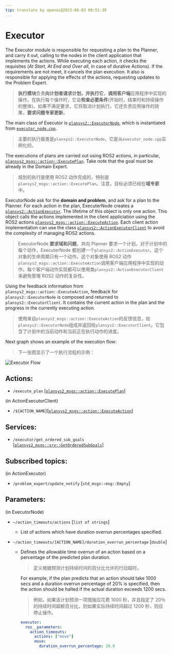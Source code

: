 ```yaml
---
tip: translate by openai@2023-06-03 00:51:39
...
```


# Executor

The Executor module is responsible for requesting a plan to the Planner, and carry it out, calling to the nodes in the client application that implements the actions. While executing each action, it checks the requisites (_At Start, At End and Over all_, in case of durative Actions). If the requirements are not meet, it cancels the plan execution. It also is responsible for applying the effects of the actions, requesting updates to the Problem Expert.

> **执行模块**负责**向计划者请求计划，并执行它**，**调用客户端**应用程序中实现的操作。在执行每个操作时，它会**检查必要条件**(开始时，结束时和持续操作的整体)。如果不满足要求，它将取消计划执行。它还负责应用操作的效果，**要求问题专家更新**。

The main class of Executor is [`plansys2::ExecutorNode`](include/include/plansys2_executor/ExcutorNode.hpp), which is instantiated from [`executor_node.cpp`](src/executor_node.cpp).

> 主要的执行器类是`plansys2::ExecutorNode`，它是从`executor_node.cpp`实例化的。

The executions of plans are carried out using ROS2 actions, in particular, [`plansys2_msgs::action::ExecutePlan`](../plansys2_msgs/action/ExecutePlan.action). Take note that the goal must be already in the Domain Expert.

> 规划的执行是使用 ROS2 动作完成的，特别是`plansys2_msgs::action::ExecutePlan`。注意，目标必须已经在**域专家**中。

ExecutorNode ask for the **domain and problem**, and ask for a plan to the Planner. For each action in the plan, ExecuterNode creates a [`plansys2::ActionExecutor`](include/include/plansys2_executor/ActionExecutor.hpp). The lifetime of this object is only one action. This object calls the actions implemented in the client appliciation using the ROS2 actions [`plansys2_msgs::action::ExecuteAction`](../plansys2_msgs/action/ExecuteAction.action). Each client action implementation can use the class [`plansys2::ActionExecutorClient`](include/include/plansys2_executor/ActionExecutorClient.hpp) to avoid the complexity of managing ROS2 actions.

> ExecutorNode **要求域和问题**，并向 Planner 要求一个计划。对于计划中的每个动作，ExecuterNode 都创建一个`plansys2::ActionExecutor`。这个对象的生命周期只有一个动作。这个对象使用 ROS2 动作`plansys2_msgs::action::ExecuteAction`调用客户端应用程序中实现的动作。每个客户端动作实现都可以使用类`plansys2::ActionExecutorClient`来避免管理 ROS2 动作的复杂性。

Using the feedback information from `plansys2_msgs::action::ExecuteAction`, feedback for `plansys2::ExecutorNode` is composed and returned to `plansys2::ExecutorClient`. It contains the current action in the plan and the progress in the currently executing action.

> 使用来自`plansys2_msgs::action::ExecuteAction`的反馈信息，给`plansys2::ExecutorNode`组成并返回给`plansys2::ExecutorClient`。它包含了计划中的当前动作和当前正在执行动作的进度。

Next graph shows an example of the execution flow:

> 下一张图显示了一个执行流程的示例：

![Executor Flow](../plansys2_docs/Executor_graph.png)

## Actions:

- `/execute_plan` [[`plansys2_msgs::action::ExecutePlan`](../plansys2_msgs/action/ExecutePlan.action)]

(in ActionExecutorClient)

- `/${ACTION_NAME`}[[`plansys2_msgs::action::ExecuteAction`](../plansys2_msgs/action/ExecuteAction.action)]

## Services:

- `/executor/get_ordered_sub_goals` [[`plansys2_msgs::srv::GetOrderedSubGoals`](../plansys2_msgs/srv/GetOrderedSubGoals.srv)]

## Subscribed topics:

(in ActionExecutor)

- `/problem_expert/update_notify` [`std_msgs::msg::Empty`]

## Parameters:

(in ExecutorNode)

- `~/action_timeouts/actions` [`list of strings`]

  - List of actions which have duration overrun percentages specified.

- `~/action_timeouts/[ACTION_NAME]/duration_overrun_percentage` [`double`]

  - Defines the allowable time overrun of an action based on a percentage of the predicted plan duration.

    > 定义根据预测计划持续时间的百分比允许的行动超时。

    For example, if the plan predicts that an action should take 1000 secs and a duration overrun percentage of 20% is specified, then the action should be halted if the actual duration exceeds 1200 secs.

    > 例如，如果该计划预测一项措施应花费 1000 秒，并且指定了 20％的持续时间超额百分比，则如果实际持续时间超过 1200 秒，则应停止操作。

    ```yaml
    executor:
      ros__parameters:
        action_timeouts:
          actions: ["move"]
          move:
            duration_overrun_percentage: 20.0
    ```
